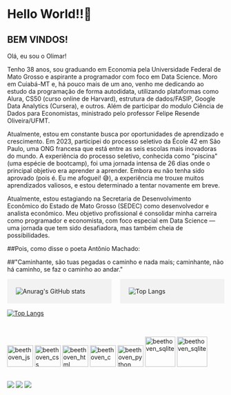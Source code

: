 # Hello World!!👋

## BEM VINDOS!

Olá, eu sou o Olimar!

Tenho 38 anos, sou graduando em Economia pela Universidade Federal de Mato Grosso e aspirante a programador com foco em Data Science. Moro em Cuiabá-MT e, há pouco mais de um ano, venho me dedicando ao estudo da programação de forma autodidata, utilizando plataformas como Alura, CS50 (curso online de Harvard), estrutura de dados/FASIP, Google Data Analytics (Cursera), e outros. Além de participar do modulo Ciência de Dados para Economistas, ministrado pelo professor Felipe Resende Oliveira/UFMT.

Atualmente, estou em constante busca por oportunidades de aprendizado e crescimento. Em 2023, participei do processo seletivo da École 42 em São Paulo, uma ONG francesa que está entre as seis escolas mais inovadoras do mundo. A experiência do processo seletivo, conhecida como "piscina" (uma espécie de bootcamp), foi uma jornada intensa de 26 dias onde o principal objetivo era aprender a aprender. Embora eu não tenha sido aprovado (pois é. Eu me afoguei! 😅), a experiência me trouxe muitos aprendizados valiosos, e estou determinado a tentar novamente em breve.

Atualmente, estou estagiando na Secretaria de Desenvolvimento Econômico do Estado de Mato Grosso (SEDEC) como desenvolvedor e analista econômico. Meu objetivo profissional é consolidar minha carreira como programador e economista, com foco especial em Data Science — uma jornada que tem sido desafiadora, mas também cheia de possibilidades.

##Pois, como disse o poeta Antônio Machado:

##"Caminhante, são tuas pegadas o caminho e nada mais; caminhante, não há caminho, se faz o caminho ao andar."

<div style="display: grid; grid-template-columns: 1fr 1fr; grid-gap: 20px;">
  <div style="background-color: #f2f2f2; padding: 20px;">
    <a href="https://github.com/Beethovencba/github-readme-stats">
      <img align="left" src="https://github-readme-stats.vercel.app/api?username=Beethovencba&show_icons=true&theme=dark" alt="Anurag's GitHub stats">
    </a>
  </div>
  <div style="background-color: #f2f2f2; padding: 20px;">
    <a href="https://github.com/Beethovencba/github-readme-stats">
      <img align="left" src="https://github-readme-stats.vercel.app/api/top-langs/?username=Beethovencba&layout=compact&theme=radical" alt="Top Langs">
    </a>  
  </div>
</div>


[![Top Langs](https://github-readme-stats.vercel.app/api/top-langs/?username=Beethovencba&hide_progress=true&theme=dark)](https://github.com/Beethovencba/github-readme-stats)

##

<div style="display: inline-block"><br>
  <img aling=center alt= beethoven_js height=50 width=60 src="https://cdn.jsdelivr.net/gh/devicons/devicon/icons/javascript/javascript-original.svg"/>
  <img aling=center alt= beethoven_css height=50 width=60 src="https://cdn.jsdelivr.net/gh/devicons/devicon/icons/css3/css3-plain-wordmark.svg"/>
  <img aling=center alt= beethoven_html height=50 width=60 src="https://cdn.jsdelivr.net/gh/devicons/devicon/icons/html5/html5-plain-wordmark.svg"/>
  <img aling=center alt= beethoven_c height=50 width=60 src="https://cdn.jsdelivr.net/gh/devicons/devicon/icons/c/c-original.svg"/>
<img aling=center alt= beethoven_python height=50 width=60 
src="https://cdn.jsdelivr.net/gh/devicons/devicon/icons/python/python-original.svg"/>  
<img aling=center alt= beethoven_sqlite height=70 width=70
src="https://cdn.jsdelivr.net/gh/devicons/devicon/icons/sqlite/sqlite-original-wordmark.svg" />
<img aling=center alt= beethoven_sqlite height=70 width=70
src="https://cdn.jsdelivr.net/gh/devicons/devicon/icons/flask/flask-original-wordmark.svg" />
 </div>

##

<div>
  <a href="https://www.instagram.com/olimarmartins" target="_blank"><img src= "https://img.shields.io/badge/Instagram-E4405F?style=for-the-badge&logo=instagram&logoColor=white" target="_blanck"></a>
  <a href="https://www.linkedin.com/in/olimardev-contato" target="_blanck"/><img src= "https://img.shields.io/badge/LinkedIn-0077B5?style=for-the-badge&logo=linkedin&logoColor=white" targe="_blanck"></a>
  <a href="mailto: olimar.dev@gmail.com"><img src= "https://img.shields.io/badge/Gmail-D14836?style=for-the-badge&logo=gmail&logoColor=white" targe="_blanck"></a>
</div>
